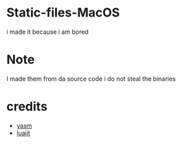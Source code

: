  # Static-files-MacOS
 i made it because i am bored 
 # Note  
 I made them from da source code i do not steal the binaries
 # credits 
 - [yasm](https://yasm.tortall.net) 
 - [luajit](https://luajit.org)
